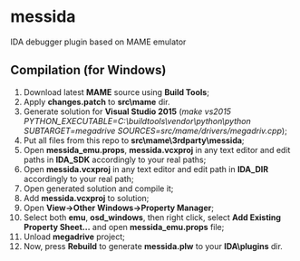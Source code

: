 # messida
IDA debugger plugin based on MAME emulator

## Compilation (for Windows)
1. Download latest **MAME** source using **Build Tools**;
2. Apply **changes.patch** to **src\mame** dir.
3. Generate solution for **Visual Studio 2015** (*make vs2015 PYTHON_EXECUTABLE=C:\buildtools\vendor\python\python SUBTARGET=megadrive SOURCES=src/mame/drivers/megadriv.cpp*);
4. Put all files from this repo to **src\mame\3rdparty\messida**;
5. Open **messida_emu.props**, **messida.vcxproj** in any text editor and edit paths in **IDA_SDK** accordingly to your real paths;
6. Open **messida.vcxproj** in any text editor and edit path in **IDA_DIR** accordingly to your real path;
7. Open generated solution and compile it;
8. Add **messida.vcxproj** to solution;
9. Open **View->Other Windows->Property Manager**;
10. Select both **emu**, **osd_windows**, then right click, select **Add Existing Property Sheet...** and open **messida_emu.props** file;
11. Unload **megadrive** project;
12. Now, press **Rebuild** to generate **messida.plw** to your **IDA\plugins** dir.
